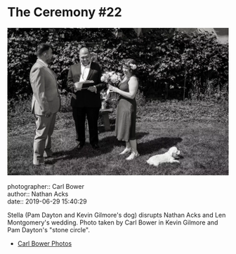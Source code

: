 # The Ceremony #22

![Pam Dayton and Kevin Gilmore's dog, Stella, disrupts Nathan Acks and Len Montgomery's wedding](assets/2019-06-29-set-1-the-ceremony-22.webp)

photographer:: Carl Bower  
author:: Nathan Acks  
date:: 2019-06-29 15:40:29

Stella (Pam Dayton and Kevin Gilmore's dog) disrupts Nathan Acks and Len Montgomery's wedding. Photo taken by Carl Bower in Kevin Gilmore and Pam Dayton's "stone circle".

* [Carl Bower Photos](https://carlbowerphotos.com)
